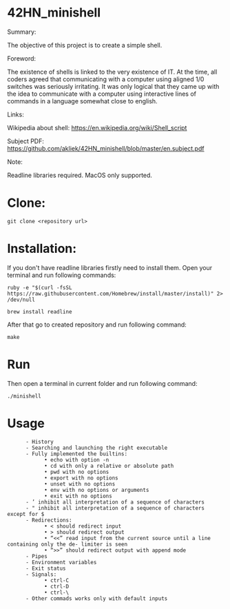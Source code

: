 # 42HN_minishell
Summary:

The objective of this project is to create a simple shell.

Foreword:

The existence of shells is linked to the very existence of IT. At the time, all coders agreed that communicating with a computer using aligned 1/0 switches was seriously irritating. It was only logical that they came up with the idea to communicate with
a computer using interactive lines of commands in a language somewhat close to english.

Links:

Wikipedia about shell: https://en.wikipedia.org/wiki/Shell_script

Subject PDF: https://github.com/akliek/42HN_minishell/blob/master/en.subject.pdf

Note:

Readline libraries required. MacOS only supported.

# Clone:
```
git clone <repository url>
```
# Installation:

If you don't have readline libraries firstly need to install them. Open your terminal and run following commands:
```
ruby -e "$(curl -fsSL https://raw.githubusercontent.com/Homebrew/install/master/install)" 2> /dev/null
```
```
brew install readline
```
After that go to created repository and run following command:
```
make
```
# Run
Then open a terminal in current folder and run following command:
```
./minishell
```
# Usage
```
      - History
      - Searching and launching the right executable
      - Fully implemented the builtins:
            • echo with option -n
            • cd with only a relative or absolute path
            • pwd with no options
            • export with no options
            • unset with no options
            • env with no options or arguments
            • exit with no options
      - ’ inhibit all interpretation of a sequence of characters
      - " inhibit all interpretation of a sequence of characters except for $
      - Redirections:
            • < should redirect input
            • > should redirect output
            • “<<” read input from the current source until a line containing only the de- limiter is seen
            • “>>” should redirect output with append mode
      - Pipes
      - Environment variables
      - Exit status
      - Signals:
            • ctrl-C
            • ctrl-D
            • ctrl-\
      - Other commads works only with default inputs      
```


